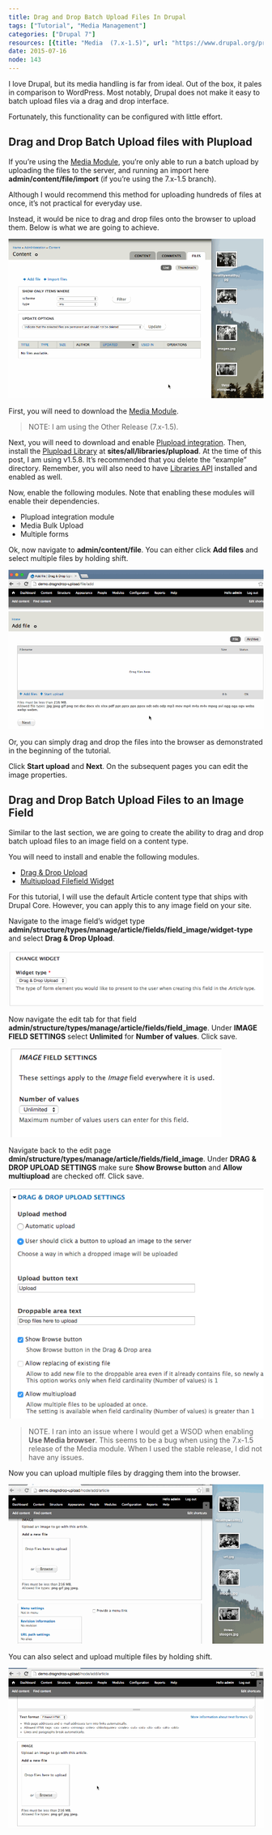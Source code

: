 ```yaml
---
title: Drag and Drop Batch Upload Files In Drupal
tags: ["Tutorial", "Media Management"]
categories: ["Drupal 7"]
resources: [{title: "Media  (7.x-1.5)", url: "https://www.drupal.org/project/media"}, {title: "Plupload integration", url: "https://www.drupal.org/project/plupload"}, {title: "Plupload Library", url: "https://github.com/moxiecode/plupload/archive/v1.5.8.zip"}, {title: "Drag &amp; Drop Upload", url: "https://www.drupal.org/project/dragndrop_upload"}, {title: "Multiupload Filefield Widget", url: "https://www.drupal.org/project/multiupload_filefield_widget"}]
date: 2015-07-16
node: 143
---
```

 
I love Drupal, but its media handling is far from ideal. Out of the box, it pales in comparison to WordPress. Most notably, Drupal does not make it easy to batch upload files via a drag and drop interface.

Fortunately, this functionality can be configured with little effort.

## Drag and Drop Batch Upload files with Plupload

If you’re using the [Media Module](https://www.drupal.org/project/media), you’re only able to run a batch upload by uploading the files to the server, and running an import here **admin/content/file/import** (if you’re using the 7.x-1.5 branch).

Although I would recommend this method for uploading hundreds of files at once, it’s not practical for everyday use.

Instead, it would be nice to drag and drop files onto the browser to upload them. Below is what we are going to achieve.

![](/assets/images/posts/drag-and-drop-batch-upload-files-drupal/ddu-1.gif)

First, you will need to download the [Media Module](https://www.drupal.org/project/media).

> NOTE: I am using the Other Release (7.x-1.5).

Next, you will need to download and enable [Plupload integration](https://www.drupal.org/project/plupload). Then, install the [Plupload Library](https://github.com/moxiecode/plupload/archive/v1.5.8.zip) at **sites/all/libraries/plupload**. At the time of this post, I am using v1.5.8. It’s recommended that you delete the “example” directory. Remember, you will also need to have [Libraries API](https://www.drupal.org/project/libraries) installed and enabled as well.

Now, enable the following modules. Note that enabling these modules will enable their dependencies.

- Plupload integration module
- Media Bulk Upload
- Multiple forms

Ok, now navigate to **admin/content/file**. You can either click **Add files** and select multiple files by holding shift.

![](/assets/images/posts/drag-and-drop-batch-upload-files-drupal/ddu-4.gif)

Or, you can simply drag and drop the files into the browser as demonstrated in the beginning of the tutorial.

Click **Start upload** and **Next**. On the subsequent pages you can edit the image properties.

## Drag and Drop Batch Upload Files to an Image Field

Similar to the last section, we are going to create the ability to drag and drop batch upload files to an image field on a content type.

You will need to install and enable  the following modules.

- [Drag & Drop Upload](https://www.drupal.org/project/dragndrop_upload)
- [Multiupload Filefield Widget](https://www.drupal.org/project/multiupload_filefield_widget)

For this tutorial, I will use the default Article content type that ships with Drupal Core. However, you can apply this to any image field on your site.

Navigate to the image field’s widget type **admin/structure/types/manage/article/fields/field_image/widget-type** and select **Drag & Drop Upload**.

![](/assets/images/posts/drag-and-drop-batch-upload-files-drupal/Screen-Shot-2015-07-15-at-7.26.52-PM.png)

Now navigate the edit tab for that field **admin/structure/types/manage/article/fields/field_image**. Under **IMAGE FIELD SETTINGS** select **Unlimited** for **Number of values**. Click save.

![](/assets/images/posts/drag-and-drop-batch-upload-files-drupal/Screen-Shot-2015-07-15-at-7.14.21-PM.png)

Navigate back to the edit page **dmin/structure/types/manage/article/fields/field\_image**. Under **DRAG & DROP UPLOAD SETTINGS** make sure **Show Browse button** and **Allow multiupload** are checked off. Click save.

![](/assets/images/posts/drag-and-drop-batch-upload-files-drupal/Screen-Shot-2015-07-15-at-7.14.09-PM.png)

> NOTE. I ran into an issue where I would get a WSOD when enabling **Use Media browser**. This seems to be a bug when using the 7.x-1.5 release of the Media module. When I used the stable release, I did not have any issues.

Now you can upload multiple files by dragging them into the browser.

![](/assets/images/posts/drag-and-drop-batch-upload-files-drupal/ddu-3.gif)

You can also select and upload multiple files by holding shift.

![](/assets/images/posts/drag-and-drop-batch-upload-files-drupal/ddu-2.gif)

